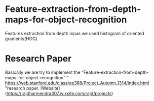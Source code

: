# Feature-extraction-from-depth-maps-for-object-recognition
 Features extraction from depth mpas we used histogram of oriented gradients(HOG)
# Research Paper
 Basically we are try to implement the "Feature-extraction-from-depth-maps-for-object-recognition" " https://web.stanford.edu/class/ee368/Project_Autumn_1314/index.html "research paper.
 [Website] (https://rajdharmendra307.wixsite.com/rajd/projects)
